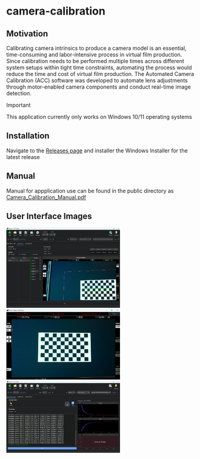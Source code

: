 # camera-calibration

## Motivation
Calibrating camera intrinsics to produce a camera model is an essential, time-consuming and labor-intensive process in virtual film production. Since calibration needs to be performed multiple times across different system setups within tight time constraints, automating the process would reduce the time and cost of virtual film production. The Automated Camera Calibration (ACC) software was developed to automate lens adjustments through motor-enabled camera components and conduct real-time image detection.

> [!IMPORTANT]  
> This application currently only works on Windows 10/11 operating systems

## Installation
Navigate to the [Releases page](https://github.com/nickdmakes/camera-calibration/releases) and installer the Windows Installer for the latest release

## Manual
Manual for appplication use can be found in the public directory as [Camera_Calibration_Manual.pdf](public/Camera_Calibration_Manual.pdf)

## User Interface Images
<p float="left">
  <img src="public/calibrate_full.png" width="300" />
  <img src="public/image_capture.png" width="300" />
  <img src="public/lens_encoder.png" width="300" />
</p>

